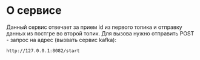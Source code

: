 # О сервисе

Данный сервис отвечает за прием id из первого топика и отправку данных из постгре во второй топик. Для вызова нужно отправить POST - запрос на адрес (вызвать сервис kafka):
```
http://127.0.0.1:8082/start
```
